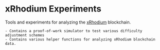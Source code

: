 # xRhodium Experiments

Tools and experiments for analyzing the [xRhodium](https://xrhodium.org/) blockchain.

    - Contains a proof-of-work simulator to test various difficulty adjustment schemes
    - Contains various helper functions for analyzing xRhodium blockchain data.
